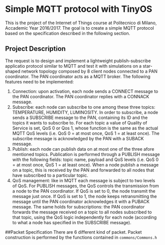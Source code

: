 # Simple MQTT protocol with TinyOS
This is the project of the Internet of Things course at Politecnico di Milano, Accademic Year 2016/2017. The goal is to create a simple MQTT protocol based on the specification described in the following section.

## Project Description
The request is to design and implement a lightweight publish-subscribe applicatio protocol similar to MQTT and test it with simulations on a star-shaped network topology composed by 8 client nodes connected to a PAN coordinator.  The PAN coordinator acts as a MQTT broker.
The following features need to be implemented:

1. Connection: upon activation, each node sends a CONNECT message to the PAN coordinator. The PAN coordinator replies with a CONNACK message.
2. Subscribe: each node can subscribe to one among these three topics: TEMPERATURE, HUMIDITY, LUMINOSITY. In order to subscribe, a node sends a SUBSCRIBE message to the PAN, containing its ID and the topics it wants to subscribe to. For each topic a value of Quality of Service is set, QoS 0 or Qos 1, whose function is the same as the actual MQTT QoS levels (i.e. QoS 0 = at most once, QoS 1 = at least once). The subscribe message is acknowledged by the PAN with a SUBACK message.
3. Publish: each node can publish data on at most one of the three afore mentioned topics. Publication is performed through a PUBLISH message with the following fields: topic name, payload and QoS levels (i.e. QoS 0 = at most once, QoS 1 = at least once). When a node publish a message on a topic, this is received by the PAN and forwarded to all nodes that have subscribed to a particular topic.
4.  QoS management: like in MQTT each message is subject to two levels of QoS. For PUBLISH messages, the QoS controls the transmission from a node to the PAN coordinator. If QoS is set to 0, the node transmit the message just once. If QoS is set to 1, the node keeps retransmitting the message until the PAN coordinator acknowledges it with a PUBACK message. The same holds for subscriptions: the PAN coordinator forwards the message received on a topic to all nodes subscribed to that topic, using the QoS logic independently for each node (according to what a node has specified in the SUBSCRIBE message).

##Packet Specification
There are 6 different kind of packet. Packet construction is performed by the functions contained in `commons/Commons.h`

